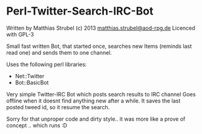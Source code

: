 Perl-Twitter-Search-IRC-Bot
===========================

  Written by Matthias Strubel (c) 2013     matthias.strubel@aod-rpg.de
      Licenced with GPL-3


Small fast written Bot, that started once, searches new Items (reminds last read one) and sends them to one channel.

Uses the following perl libraries:

   * Net::Twitter
   * Bot::BasicBot


  Very simple Twitter-IRC Bot which posts search results to IRC channel 
     Goes offline when it doesnt find anything new after a while.
     It saves the last posted tweed id, so it resume the search.

   Sorry for that unproper code and dirty style.. it was more like a prove of concept .. which runs :D


